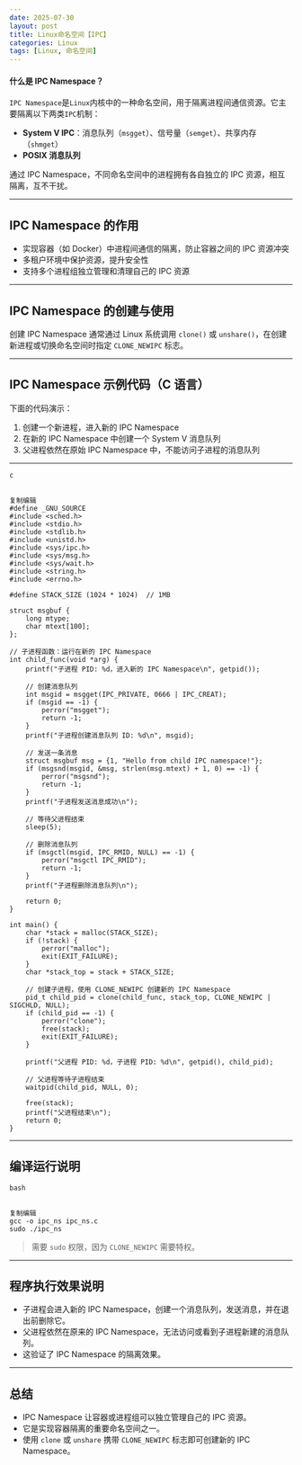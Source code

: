 ```yaml
---
date: 2025-07-30
layout: post
title: Linux命名空间【IPC】
categories: Linux
tags: [Linux, 命名空间] 
---
```


#### 什么是 IPC Namespace？

`IPC Namespace`是`Linux`内核中的一种命名空间，用于隔离进程间通信资源。它主要隔离以下两类`IPC`机制：

-   **System V IPC**：消息队列（`msgget`）、信号量（`semget`）、共享内存（`shmget`）
-   **POSIX 消息队列**

通过 IPC Namespace，不同命名空间中的进程拥有各自独立的 IPC 资源，相互隔离，互不干扰。

------

## IPC Namespace 的作用

-   实现容器（如 Docker）中进程间通信的隔离，防止容器之间的 IPC 资源冲突
-   多租户环境中保护资源，提升安全性
-   支持多个进程组独立管理和清理自己的 IPC 资源

------

## IPC Namespace 的创建与使用

创建 IPC Namespace 通常通过 Linux 系统调用 `clone()` 或 `unshare()`，在创建新进程或切换命名空间时指定 `CLONE_NEWIPC` 标志。

------

## IPC Namespace 示例代码（C 语言）

下面的代码演示：

1.  创建一个新进程，进入新的 IPC Namespace
2.  在新的 IPC Namespace 中创建一个 System V 消息队列
3.  父进程依然在原始 IPC Namespace 中，不能访问子进程的消息队列

------

```
c


复制编辑
#define _GNU_SOURCE
#include <sched.h>
#include <stdio.h>
#include <stdlib.h>
#include <unistd.h>
#include <sys/ipc.h>
#include <sys/msg.h>
#include <sys/wait.h>
#include <string.h>
#include <errno.h>

#define STACK_SIZE (1024 * 1024)  // 1MB

struct msgbuf {
    long mtype;
    char mtext[100];
};

// 子进程函数：运行在新的 IPC Namespace
int child_func(void *arg) {
    printf("子进程 PID: %d，进入新的 IPC Namespace\n", getpid());

    // 创建消息队列
    int msgid = msgget(IPC_PRIVATE, 0666 | IPC_CREAT);
    if (msgid == -1) {
        perror("msgget");
        return -1;
    }
    printf("子进程创建消息队列 ID: %d\n", msgid);

    // 发送一条消息
    struct msgbuf msg = {1, "Hello from child IPC namespace!"};
    if (msgsnd(msgid, &msg, strlen(msg.mtext) + 1, 0) == -1) {
        perror("msgsnd");
        return -1;
    }
    printf("子进程发送消息成功\n");

    // 等待父进程结束
    sleep(5);

    // 删除消息队列
    if (msgctl(msgid, IPC_RMID, NULL) == -1) {
        perror("msgctl IPC_RMID");
        return -1;
    }
    printf("子进程删除消息队列\n");

    return 0;
}

int main() {
    char *stack = malloc(STACK_SIZE);
    if (!stack) {
        perror("malloc");
        exit(EXIT_FAILURE);
    }
    char *stack_top = stack + STACK_SIZE;

    // 创建子进程，使用 CLONE_NEWIPC 创建新的 IPC Namespace
    pid_t child_pid = clone(child_func, stack_top, CLONE_NEWIPC | SIGCHLD, NULL);
    if (child_pid == -1) {
        perror("clone");
        free(stack);
        exit(EXIT_FAILURE);
    }

    printf("父进程 PID: %d，子进程 PID: %d\n", getpid(), child_pid);

    // 父进程等待子进程结束
    waitpid(child_pid, NULL, 0);

    free(stack);
    printf("父进程结束\n");
    return 0;
}
```

------

## 编译运行说明

```
bash


复制编辑
gcc -o ipc_ns ipc_ns.c
sudo ./ipc_ns
```

>   需要 `sudo` 权限，因为 `CLONE_NEWIPC` 需要特权。

------

## 程序执行效果说明

-   子进程会进入新的 IPC Namespace，创建一个消息队列，发送消息，并在退出前删除它。
-   父进程依然在原来的 IPC Namespace，无法访问或看到子进程新建的消息队列。
-   这验证了 IPC Namespace 的隔离效果。

------

## 总结

-   IPC Namespace 让容器或进程组可以独立管理自己的 IPC 资源。
-   它是实现容器隔离的重要命名空间之一。
-   使用 `clone` 或 `unshare` 携带 `CLONE_NEWIPC` 标志即可创建新的 IPC Namespace。